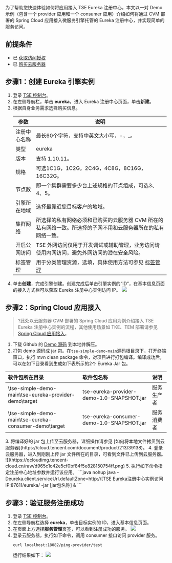 为了帮助您快速体验如何将应用接入 TSE Eureka 注册中心，本文以一对 Demo 示例（包含一个 provider 应用和一个 consumer 应用）介绍如何将通过 CVM 部署的 Spring Cloud 应用接入微服务引擎托管的 Eureka 注册中心，并实现简单的服务访问。



## 前提条件

- 已 [获取访问授权](https://cloud.tencent.com/document/product/1364/56268)
- 已 [购买云服务器](https://buy.cloud.tencent.com/cvm)



## 步骤1：创建 Eureka 引擎实例

1. 登录 [TSE 控制台](https://console.cloud.tencent.com/tse)。
2. 在左侧导航栏，单击 **eureka**，进入 Eureka 注册中心页面，单击**新建**。
3. 根据自身业务需求选择购买信息。
   <table>
   <thead>
   <tr>
   <th>参数</th>
   <th>说明</th>
   </tr>
   </thead>
   <tbody><tr>
   <td>注册中心名称</td>
   <td>最长60个字符，支持中英文大小写，-，_。</td>
   </tr>
   <tr>
   <td>类型</td>
   <td>eureka</td>
   </tr>
   <tr>
   <td>版本</td>
   <td>支持 1.10.11。</td>
   </tr>
   <tr>
   <td>规格</td>
   <td>可选1C1G，1C2G，2C4G，4C8G，8C16G，16C32G。</td>
   </tr>
   <tr>
   <td>节点数</td>
   <td>即一个集群需要多少台上述规格的节点组成，可选3、4、5。</td>
   </tr>
   <tr>
   <td>引擎所在地域</td>
   <td>选择最靠近您目标客户的地域。</td>
   </tr>
   <tr>
   <td>集群网络</td>
   <td>所选择的私有网络必须和已购买的云服务器 CVM 所在的私有网络一致。所选择的子网不用和云服务器所在的私有网络一致。</td>
   </tr>
   <tr>
   <td>开启公网访问</td>
   <td>TSE 外网访问仅用于开发调试或辅助管理，业务访问请使用内网访问，避免外网访问的潜在安全风险。</td>
   </tr>
   <tr>
   <td>标签管理</td>
   <td>用于分类管理资源，选填，具体使用方法可参见 <a href="https://cloud.tencent.com/document/product/1364/74387">标签管理</a></td>
   </tr>
   </tbody></table>
4. 单击**创建**，完成引擎创建。创建完成后单击引擎实例的“ID”，在基本信息页面的接入方式栏可以获取 Eureka 注册中心实例访问 IP。
   ![](https://qcloudimg.tencent-cloud.cn/raw/5c8c38057973e961cceb90a37eaee475.png)



## 步骤2：Spring Cloud 应用接入

> ?此处以云服务器 CVM 部署的 Spring Cloud 应用为例介绍接入 TSE Eureka 注册中心实例的流程，其他使用场景如 TKE、TEM 部署请参见 [Spring Cloud 应用接入]()。

1. 下载 Github 的 [Demo 源码](https://github.com/tencentyun/tse-simple-demo) 到本地并解压。
2. 打包 demo 源码成 jar 包。在`tse-simple-demo-main`源码根目录下，打开终端窗口，执行 mvn clean package 命令，对项目进行打包编译。编译成功后，可以在如下目录看到生成如下表所示的2个 Eureka Jar 包。
<table>
<thead>
<tr>
<th align="left">软件包所在目录</th>
<th align="left">软件包名称</th>
<th align="left">说明</th>
</tr>
</thead>
<tbody><tr>
<td align="left">\tse-simple-demo-main\tse-eureka-provider-demo\target</td>
<td align="left">tse-eureka-provider-demo-1.0-SNAPSHOT.jar</td>
<td align="left">服务生产者</td>
</tr>
<tr>
<td align="left">\tse-simple-demo-main\tse-eureka-consumer-demo\target</td>
<td align="left">tse-eureka-consumer-demo-1.0-SNAPSHOT.jar</td>
<td align="left">服务消费者</td>
</tr>
</tbody></table>
3. 将编译好的 jar 包上传至云服务器，详细操作请参见 [如何将本地文件拷贝到云服务器](https://cloud.tencent.com/document/product/213/39138)。
4. 登录云服务器，进入到刚刚上传 jar 文件所在的目录，可看到文件已上传到云服务器。
   ![](https://qcloudimg.tencent-cloud.cn/raw/d965c1c42e5cf0bf84f5e828150754ff.png)
5. 执行如下命令指定注册中心地址参数并运行该应用。
   ```java
   nohup java -Deureka.client.serviceUrl.defaultZone=http://[TSE Eureka注册中心实例访问IP:8761]/eureka/ -jar [jar包名称] &
   ```



## 步骤3：验证服务注册成功

1. 登录 [TSE 控制台](https://console.cloud.tencent.com/tse)。
2. 在左侧导航栏选择 **eureka**，单击目标实例的 ID，进入基本信息页面。
3. 在页面上方选择**服务管理**页签，可以看到注册成功的服务。
   ![](https://qcloudimg.tencent-cloud.cn/raw/4370ee6adfad687289c3d48f35f2e5ac.png)
4. 登录云服务器，执行如下命令，调用 consumer 接口访问 provider 服务。
   ```curl
   curl localhost:18082/ping-provider/test
   ```
   运行结果如下：
   ![](https://qcloudimg.tencent-cloud.cn/raw/bee048fd516134a165f7ee3dc23b1de1.png)
